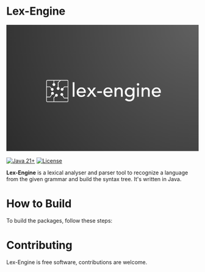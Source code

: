# Lex-Engine

![lex-engine-logo](logo.png)

[![Java 21+](https://img.shields.io/badge/java-21+-4c7e9f.svg)](http://java.oracle.com)
[![License](https://img.shields.io/badge/license-MIT-blue.svg)](https://github.com/pradeesh-kumar/lex-engine/blob/main/LICENSE)

**Lex-Engine** is a lexical analyser and parser tool to recognize a language from the given grammar and build the syntax tree. It's written in Java.

# How to Build
To build the packages, follow these steps:

# Contributing
Lex-Engine is free software, contributions are welcome.
